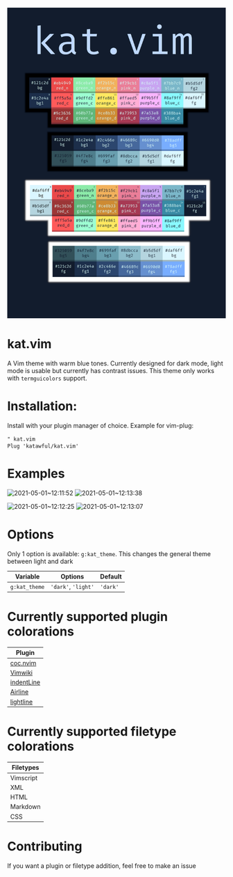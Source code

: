 ![image](https://raw.githubusercontent.com/katawful/RandomAssets/main/colors.png)

# kat.vim
A Vim theme with warm blue tones.
Currently designed for dark mode, light mode is usable but currently has contrast issues.
This theme only works with `termguicolors` support.

# Installation:
Install with your plugin manager of choice.
Example for vim-plug:
```vim
" kat.vim
Plug 'katawful/kat.vim'
```

# Examples
![2021-05-01~12:11:52](https://user-images.githubusercontent.com/45222045/116788285-b8e7e480-aa76-11eb-95c7-59b6845acda2.png)
![2021-05-01~12:13:38](https://user-images.githubusercontent.com/45222045/116788301-d3ba5900-aa76-11eb-9269-149bb3bb393c.png)

![2021-05-01~12:12:25](https://user-images.githubusercontent.com/45222045/116788320-ef256400-aa76-11eb-8a7f-21ec2bec8422.png)
![2021-05-01~12:13:07](https://user-images.githubusercontent.com/45222045/116788325-f482ae80-aa76-11eb-84d3-09deadddc145.png)



# Options
Only 1 option is available: `g:kat_theme`.
This changes the general theme between light and dark

| Variable | Options | Default|
|---|---|---|
|`g:kat_theme` | `'dark'`, `'light'` | `'dark'`

# Currently supported plugin colorations
| Plugin|
|---|
|[coc.nvim](https://github.com/neoclide/coc.nvim)|
|[Vimwiki](https://github.com/vimwiki/vimwiki)|
|[indentLine](https://github.com/Yggdroot/indentLine)|
|[Airline](https://github.com/vim-airline/vim-airline)|
|[lightline](https://github.com/itchyny/lightline.vim)|

# Currently supported filetype colorations
|Filetypes|
|---|
|Vimscript|
|XML|
|HTML|
|Markdown|
|CSS|

# Contributing
If you want a plugin or filetype addition, feel free to make an issue
